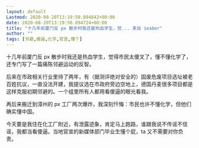```yaml
---
layout: default
Lastmod: 2020-08-20T13:19:50.894842+00:00
date: 2020-08-20T13:19:50.894724+00:00
title: "十几年前厦门反 px 散步时我还是热血学生，觉... 来自 ieaber"
author: ""
tags: [邻避,傻逼,化学,官宣,懂个]
---
```


十几年前厦门反 px 散步时我还是热血学生，觉得市民太傻叉了，懂不懂化学了，还专门写了一篇痛陈邻避运动的反智。

后来在市政相关行业里待了两年，有（据测评绝对安全的）固废危废项目选址被老百姓抗议，一直没法开建，我提议选在市政府旁边空地上，德国丹麦很多项目都是这样克服初期邻避的。一个组里所有人都用看傻逼的眼光看我。

再后来搬迁到漳州的 px 工厂两次爆炸，我深刻忏悔：市民也许不懂化学，但他们确实懂中国。

今天要是我住在化工厂附近，有泄露迹象，肯定马上跑路，谁跟我说不传谣不信谣，我都当看傻逼。当地官宣的新媒体部门毕业生懂个屁，ta 又不需要对你负责。

